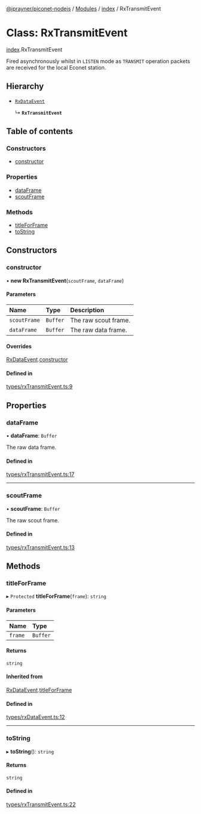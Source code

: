 [@jprayner/piconet-nodejs](../README.md) / [Modules](../modules.md) / [index](../modules/index.md) / RxTransmitEvent

# Class: RxTransmitEvent

[index](../modules/index.md).RxTransmitEvent

Fired asynchronously whilst in `LISTEN` mode as `TRANSMIT` operation packets are received for the
local Econet station.

## Hierarchy

- [`RxDataEvent`](index.RxDataEvent.md)

  ↳ **`RxTransmitEvent`**

## Table of contents

### Constructors

- [constructor](index.RxTransmitEvent.md#constructor)

### Properties

- [dataFrame](index.RxTransmitEvent.md#dataframe)
- [scoutFrame](index.RxTransmitEvent.md#scoutframe)

### Methods

- [titleForFrame](index.RxTransmitEvent.md#titleforframe)
- [toString](index.RxTransmitEvent.md#tostring)

## Constructors

### constructor

• **new RxTransmitEvent**(`scoutFrame`, `dataFrame`)

#### Parameters

| Name | Type | Description |
| :------ | :------ | :------ |
| `scoutFrame` | `Buffer` | The raw scout frame. |
| `dataFrame` | `Buffer` | The raw data frame. |

#### Overrides

[RxDataEvent](index.RxDataEvent.md).[constructor](index.RxDataEvent.md#constructor)

#### Defined in

[types/rxTransmitEvent.ts:9](https://github.com/jprayner/piconet/blob/21a31c9/driver/nodejs/src/types/rxTransmitEvent.ts#L9)

## Properties

### dataFrame

• **dataFrame**: `Buffer`

The raw data frame.

#### Defined in

[types/rxTransmitEvent.ts:17](https://github.com/jprayner/piconet/blob/21a31c9/driver/nodejs/src/types/rxTransmitEvent.ts#L17)

___

### scoutFrame

• **scoutFrame**: `Buffer`

The raw scout frame.

#### Defined in

[types/rxTransmitEvent.ts:13](https://github.com/jprayner/piconet/blob/21a31c9/driver/nodejs/src/types/rxTransmitEvent.ts#L13)

## Methods

### titleForFrame

▸ `Protected` **titleForFrame**(`frame`): `string`

#### Parameters

| Name | Type |
| :------ | :------ |
| `frame` | `Buffer` |

#### Returns

`string`

#### Inherited from

[RxDataEvent](index.RxDataEvent.md).[titleForFrame](index.RxDataEvent.md#titleforframe)

#### Defined in

[types/rxDataEvent.ts:12](https://github.com/jprayner/piconet/blob/21a31c9/driver/nodejs/src/types/rxDataEvent.ts#L12)

___

### toString

▸ **toString**(): `string`

#### Returns

`string`

#### Defined in

[types/rxTransmitEvent.ts:22](https://github.com/jprayner/piconet/blob/21a31c9/driver/nodejs/src/types/rxTransmitEvent.ts#L22)
